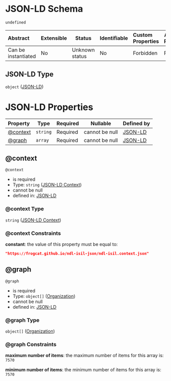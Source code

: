 # JSON-LD Schema

```txt
undefined
```




| Abstract            | Extensible | Status         | Identifiable | Custom Properties | Additional Properties | Access Restrictions | Defined In                                                                    |
| :------------------ | ---------- | -------------- | ------------ | :---------------- | --------------------- | ------------------- | ----------------------------------------------------------------------------- |
| Can be instantiated | No         | Unknown status | No           | Forbidden         | Forbidden             | none                | [ndl-isil.schema.json](../../out/ndl-isil.schema.json "open original schema") |

## JSON-LD Type

`object` ([JSON-LD](ndl-isil.md))

# JSON-LD Properties

| Property              | Type     | Required | Nullable       | Defined by                                                                         |
| :-------------------- | -------- | -------- | -------------- | :--------------------------------------------------------------------------------- |
| [@context](#@context) | `string` | Required | cannot be null | [JSON-LD](ndl-isil-properties-json-ld-context.md "undefined#/properties/@context") |
| [@graph](#@graph)     | `array`  | Required | cannot be null | [JSON-LD](ndl-isil-properties-json-ld-graph.md "undefined#/properties/@graph")     |

## @context




`@context`

-   is required
-   Type: `string` ([JSON-LD Context](ndl-isil-properties-json-ld-context.md))
-   cannot be null
-   defined in: [JSON-LD](ndl-isil-properties-json-ld-context.md "undefined#/properties/@context")

### @context Type

`string` ([JSON-LD Context](ndl-isil-properties-json-ld-context.md))

### @context Constraints

**constant**: the value of this property must be equal to:

```json
"https://frogcat.github.io/ndl-isil-json/ndl-isil.context.json"
```

## @graph




`@graph`

-   is required
-   Type: `object[]` ([Organization](ndl-isil-properties-json-ld-graph-organization.md))
-   cannot be null
-   defined in: [JSON-LD](ndl-isil-properties-json-ld-graph.md "undefined#/properties/@graph")

### @graph Type

`object[]` ([Organization](ndl-isil-properties-json-ld-graph-organization.md))

### @graph Constraints

**maximum number of items**: the maximum number of items for this array is: `7570`

**minimum number of items**: the minimum number of items for this array is: `7570`
